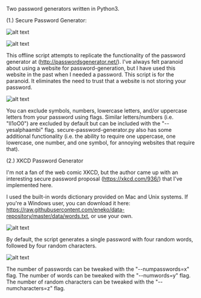 Two password generators written in Python3.

(1.) Secure Password Generator:

![alt text](https://raw.githubusercontent.com/jamesshapiro/python-scripts/assets/images/secure-password-welcome-prompt.png)

![alt text](https://raw.githubusercontent.com/jamesshapiro/python-scripts/assets/images/secure-password-use-case.png)

This offline script attempts to replicate the functionality of the password generator at (http://passwordsgenerator.net/). I've always felt paranoid about using a website for password-generation, but I have used this website in the past when I needed a password. This script is for the paranoid. It eliminates the need to trust that a website is not storing your password.

![alt text](https://raw.githubusercontent.com/jamesshapiro/python-scripts/assets/images/secure-password-welcome-help.png)

You can exclude symbols, numbers, lowercase letters, and/or uppercase letters from your password using flags. Similar letters/numbers (i.e. "lI1oO0") are excluded by default but can be included with the "--yesalphaambi" flag. secure-password-generator.py also has some additional functionality (i.e. the ability to require one uppercase, one lowercase, one number, and one symbol, for annoying websites that require that).

(2.) XKCD Password Generator

I'm not a fan of the web comic XKCD, but the author came up with an interesting secure password proposal (https://xkcd.com/936/) that I've implemented here.

I used the built-in words dictionary provided on Mac and Unix systems. If you're a Windows user, you can download it here: https://raw.githubusercontent.com/eneko/data-repository/master/data/words.txt, or use your own.

![alt text](https://raw.githubusercontent.com/jamesshapiro/python-scripts/assets/images/xkcd-simple-usage.png)

By default, the script generates a single password with four random words, followed by four random characters.

![alt text](https://raw.githubusercontent.com/jamesshapiro/python-scripts/assets/images/xkcd-usage.png)

The number of passwords can be tweaked with the "--numpasswords=x" flag. The number of words can be tweaked with the "--numwords=y" flag. The number of random characters can be tweaked with the "--numcharacters=z" flag.



